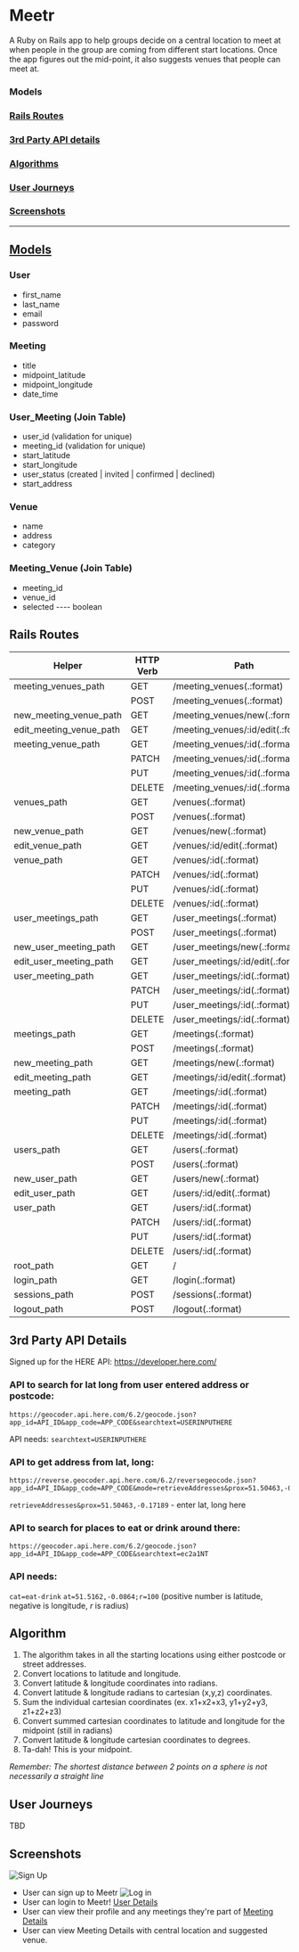 # Meetr

A Ruby on Rails app to help groups decide on a central location to meet at when people in the group are coming from different start locations. Once the app figures out the mid-point, it also suggests venues that people can meet at.

### Models
### [Rails Routes](#rails-routes)
### [3rd Party API details](#3rd-party-api-details)
### [Algorithms](#algorithms)
### [User Journeys](#user-journeys)
### [Screenshots](#screenshots)
-------------------------
## [Models](#models)

### User
* first_name
* last_name
* email
* password

### Meeting
* title
* midpoint_latitude
* midpoint_longitude
* date_time

### User_Meeting (Join Table)
* user_id  (validation for unique)
* meeting_id   (validation for unique)
* start_latitude
* start_longitude
* user_status (created | invited | confirmed | declined)
* start_address

### Venue   
* name
* address
* category 

### Meeting_Venue (Join Table)
* meeting_id
* venue_id
* selected ---- boolean

## Rails Routes

| Helper  	|  HTTP Verb 	| Path  	|  Controller#Action 	|
|---	|---	|---	|---	|
|  meeting_venues_path 	|  GET 	| /meeting_venues(.:format)	  	| meeting_venues#index  	|
|   	| POST  	|  /meeting_venues(.:format)	 	| meeting_venues#create  	|
| new_meeting_venue_path  	| GET  	| /meeting_venues/new(.:format)	  	| meeting_venues#new  	|
|  edit_meeting_venue_path 	|  GET 	| /meeting_venues/:id/edit(.:format)	  	|  meeting_venues#edit 	|
|  meeting_venue_path 	| GET  	| /meeting_venues/:id(.:format)  	|  meeting_venues#show 	|
|   	| PATCH  	| /meeting_venues/:id(.:format)	  	|  meeting_venues#update 	|
|   	| PUT  	| /meeting_venues/:id(.:format)	  	|  meeting_venues#update 	|
|   	|  DELETE 	| /meeting_venues/:id(.:format)  	|  meeting_venues#destroy 	|
|  venues_path 	|  GET 	| /venues(.:format)	  	| venues#index  	|
|   	| POST  	|  /venues(.:format)	 	| venues#create  	|
| new_venue_path  	| GET  	| /venues/new(.:format)	  	| venues#new  	|
|  edit_venue_path 	|  GET 	| /venues/:id/edit(.:format)	  	|  venues#edit 	|
|  venue_path 	| GET  	| /venues/:id(.:format)  	|  venues#show 	|
|   	| PATCH  	| /venues/:id(.:format)	  	|  venues#update 	|
|   	| PUT  	| /venues/:id(.:format)	  	|  venues#update 	|
|   	|  DELETE 	| /venues/:id(.:format)  	|  venues#destroy 	|
|  user_meetings_path 	|  GET 	| /user_meetings(.:format)	  	| user_meetings#index  	|
|   	| POST  	|  /user_meetings(.:format)	 	| user_meetings#create  	|
| new_user_meeting_path  	| GET  	| /user_meetings/new(.:format)	  	| user_meetings#new  	|
|  edit_user_meeting_path 	|  GET 	| /user_meetings/:id/edit(.:format)	  	|  user_meetings#edit 	|
|  user_meeting_path 	| GET  	| /user_meetings/:id(.:format)  	|  user_meetings#show 	|
|   	| PATCH  	| /user_meetings/:id(.:format)	  	|  user_meetings#update 	|
|   	| PUT  	| /user_meetings/:id(.:format)	  	|  user_meetings#update 	|
|   	|  DELETE 	| /user_meetings/:id(.:format)  	|  user_meetings#destroy 	|
|  meetings_path 	|  GET 	| /meetings(.:format)	  	| meetings#index  	|
|   	| POST  	|  /meetings(.:format)	 	| meetings#create  	|
| new_meeting_path  	| GET  	| /meetings/new(.:format)	  	| meetings#new  	|
|  edit_meeting_path 	|  GET 	| /meetings/:id/edit(.:format)	  	|  meetings#edit 	|
|  meeting_path 	| GET  	| /meetings/:id(.:format)  	|  meetings#show 	|
|   	| PATCH  	| /meetings/:id(.:format)	  	|  meetings#update 	|
|   	| PUT  	| /meetings/:id(.:format)	  	|  meetings#update 	|
|   	|  DELETE 	| /meetings/:id(.:format)  	|  meetings#destroy 	|
|  users_path 	|  GET 	| /users(.:format)	  	| users#index  	|
|   	| POST  	|  /users(.:format)	 	| users#create  	|
| new_user_path  	| GET  	| /users/new(.:format)	  	| users#new  	|
|  edit_user_path 	|  GET 	| /users/:id/edit(.:format)	  	|  users#edit 	|
|  user_path 	| GET  	| /users/:id(.:format)  	|  users#show 	|
|   	| PATCH  	| /users/:id(.:format)	  	|  users#update 	|
|   	| PUT  	| /users/:id(.:format)	  	|  users#update 	|
|   	|  DELETE 	| /users/:id(.:format)  	|  users#destroy 	|
|  root_path 	|  GET 	|  / 	|  users#new 	|
|  login_path 	|  GET 	| /login(.:format)  	| sessions#new  	|
|  sessions_path 	|  POST 	| /sessions(.:format)  	|  sessions#create 	|
|  logout_path 	|  POST 	|  	/logout(.:format)	 	|  sessions#destroy 	|


## 3rd Party API Details
Signed up for the HERE API: https://developer.here.com/


### API to search for lat long from user entered address or postcode:
```
https://geocoder.api.here.com/6.2/geocode.json?app_id=API_ID&app_code=APP_CODE&searchtext=USERINPUTHERE
```

API needs:
 `searchtext=USERINPUTHERE` 

### API to get address from lat, long:
```
https://reverse.geocoder.api.here.com/6.2/reversegeocode.json?app_id=API_ID&app_code=APP_CODE&mode=retrieveAddresses&prox=51.50463,-0.17189
```

`retrieveAddresses&prox=51.50463,-0.17189` - enter lat, long here

### API to search for places to eat or drink around there:
```
https://geocoder.api.here.com/6.2/geocode.json?app_id=API_ID&app_code=APP_CODE&searchtext=ec2a1NT
```

### API needs:
 `cat=eat-drink` 
`at=51.5162,-0.0864;r=100`
(positive number is latitude, negative is longitude, *r* is radius)

## Algorithm
1. The algorithm takes in all the starting locations using either postcode or street addresses.
2. Convert locations to latitude and longitude.
3. Convert latitude & longitude coordinates into radians.
4. Convert latitude & longitude radians to cartesian (x,y,z) coordinates.
5. Sum the individual cartesian coordinates (ex. x1+x2+x3, y1+y2+y3, z1+z2+z3)
6. Convert summed cartesian coordinates to latitude and longitude for the midpoint (still in radians)
7. Convert latitude & longitude cartesian coordinates to degrees.
8. Ta-dah! This is your midpoint. 

*Remember: The shortest distance between 2 points on a sphere is not necessarily a straight line*

## User Journeys
TBD

## Screenshots
![Sign Up](https://user-images.githubusercontent.com/111852/51807353-a3732700-227d-11e9-8f1f-4bfe4b7eb544.png)
* User can sign up to Meetr
![Log in](https://user-images.githubusercontent.com/111852/51807350-9f470980-227d-11e9-8b7a-492549d36a1e.png)
* User can login to Meetr!
[User Details](https://user-images.githubusercontent.com/111852/51807346-9b1aec00-227d-11e9-8ef4-cec4cf9b091a.png)
* User can view their profile and any meetings they're part of
[Meeting Details](https://user-images.githubusercontent.com/111852/51807332-7d4d8700-227d-11e9-8708-eabd3d1ee26a.png)
* User can view Meeting Details with central location and suggested venue.

